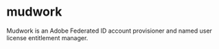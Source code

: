 # mudwork
Mudwork is an Adobe Federated ID account provisioner and named user license entitlement manager.
